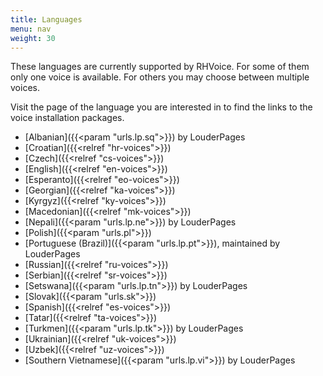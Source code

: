 ```yaml
---
title: Languages
menu: nav
weight: 30
---
```


These languages are currently supported by RHVoice. For some of them
only one voice is available. For others you may choose between
multiple voices.

Visit the page of the language you are interested in to find the links
to the voice installation packages.

* [Albanian]({{<param "urls.lp.sq">}}) by LouderPages
* [Croatian]({{<relref "hr-voices">}})
* [Czech]({{<relref "cs-voices">}})
* [English]({{<relref "en-voices">}})
* [Esperanto]({{<relref "eo-voices">}})
* [Georgian]({{<relref "ka-voices">}})
* [Kyrgyz]({{<relref "ky-voices">}})
* [Macedonian]({{<relref "mk-voices">}})
* [Nepali]({{<param "urls.lp.ne">}}) by LouderPages
* [Polish]({{<param "urls.pl">}})
* [Portuguese (Brazil)]({{<param "urls.lp.pt">}}), maintained by LouderPages
* [Russian]({{<relref "ru-voices">}})
* [Serbian]({{<relref "sr-voices">}})
* [Setswana]({{<param "urls.lp.tn">}}) by LouderPages
* [Slovak]({{<param "urls.sk">}})
* [Spanish]({{<relref "es-voices">}})
* [Tatar]({{<relref "ta-voices">}})
* [Turkmen]({{<param "urls.lp.tk">}}) by LouderPages
* [Ukrainian]({{<relref "uk-voices">}})
* [Uzbek]({{<relref "uz-voices">}})
* [Southern Vietnamese]({{<param "urls.lp.vi">}}) by LouderPages
